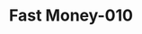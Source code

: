 ---
layout: question
title: Fast Money-010
number: 90
question: Name something people press.
answer1: Clothes | 32
answer2: Pants | 26
answer3: Buttons | 7
answer4: Flowers | 7
answer5: Elevators buttons | 7
answer6:
answer7:
answer8:
answer9:
answer10:
---